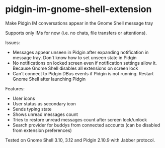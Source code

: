 pidgin-im-gnome-shell-extension
===============================

Make Pidgin IM conversations appear in the Gnome Shell message tray

Supports only IMs for now (i.e. no chats, file transfers or attentions).

Issues:
- Messages appear unseen in Pidgin after expanding notification in message tray. Don't know how to set unseen state in Pidgin
- No notifications on locked screen even if notification settings allow it. Because Gnome Shell disables all extensions on screen lock
- Can't connect to Pidgin DBus events if Pidgin is not running. Restart Gnome Shell after launching Pidgin

Features:
- User icons
- User status as secondary icon
- Sends typing state
- Shows unread messages count
- Tries to restore unread messages count after screen lock/unlock
- Search provider for buddys from connected accounts (can be disabled from extension preferences)

Tested on Gnome Shell 3.10, 3.12 and Pidgin 2.10.9 with Jabber protocol.

